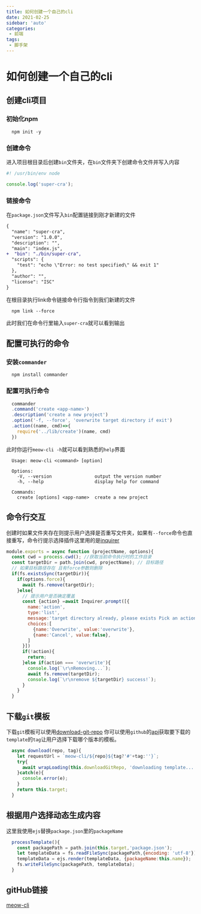 ```yaml
---
title: 如何创建一个自己的cli
date: 2021-02-25
sidebar: 'auto'
categories:
 - 前端
tags:
 - 脚手架
---
```


# 如何创建一个自己的cli

## 创建cli项目

### 初始化npm
```shell
  npm init -y
```
### 创建命令
进入项目根目录后创建`bin`文件夹，在`bin`文件夹下创建命令文件并写入内容
```javascript
#! /usr/bin/env node

console.log('super-cra');
```

### 链接命令
在`package.json`文件写入`bin`配置链接到刚才新建的文件
```diff
{
  "name": "super-cra",
  "version": "1.0.0",
  "description": "",
  "main": "index.js",
+  "bin": "./bin/super-cra",
  "scripts": {
    "test": "echo \"Error: no test specified\" && exit 1"
  },
  "author": "",
  "license": "ISC"
}

```

在根目录执行link命令链接命令行指令到我们新建的文件
```shell
  npm link --force
```
此时我们在命令行里输入`super-cra`就可以看到输出

## 配置可执行的命令
### 安装`commander`
```shell
  npm install commander
```
### 配置可执行命令
```javascript
  commander
  .command('create <app-name>')
  .description('create a new project')
  .option('-f, --force', 'overwrite target directory if exit')
  .action((name, cmd)=>{
    require('../lib/create')(name, cmd)
  })
```
此时你运行`meow-cli -h`就可以看到熟悉的`help`界面
```text
  Usage: meow-cli <command> [option]

  Options:
    -V, --version                output the version number
    -h, --help                   display help for command

  Commands:
    create [options] <app-name>  create a new project
```
## 命令行交互
创建时如果文件夹存在则提示用户选择是否重写文件夹，如果有`--force`命令也直接重写，命令行提示选择插件这里用的是[inquirer](https://github.com/SBoudrias/Inquirer.js)
```javascript
module.exports = async function (projectName, options){
  const cwd = process.cwd(); //获取当前命令执行时的工作目录
  const targetDir = path.join(cwd, projectName); // 目标路径
  // 如果目标路径存在 且有force参数则删除
  if(fs.existsSync(targetDir)){
    if(options.force){
      await fs.remove(targetDir);
    }else{
      // 提示用户是否确定覆盖
      const {action} =await Inquirer.prompt([{
        name:'action',
        type:'list',
        message:'target directory already, please exists Pick an action.',
        choices:[
          {name:'Overwrite', value:'overwrite'},
          {name:'Cancel', value:false},
        ]
      }])
      if(!action){
        return;
      }else if(action === 'overwrite'){
        console.log(`\r\nRemoving...`);
        await fs.remove(targetDir);
        console.log(`\r\nremove ${targetDir} success!`);
      }
    }
  }
```
## 下载`git`模板
下载`git`模板可以使用[download-git-repo](https://www.npmjs.com/package/download-git-repo)
你可以使用`github`的[api](https://api.github.com/)获取要下载的`template`的`tag`让用户选择下载哪个版本的模板。
```javascript
  async download(repo, tag){
    let requestUrl = `meow-cli/${repo}${tag?'#'+tag:''}`;
    try{
      await wrapLoading(this.downloadGitRepo, 'downloading template...', requestUrl, path.resolve(process.cwd(),this.target));
    }catch(e){
      console.error(e);
    }
    return this.target;
  }

```
## 根据用户选择动态生成内容
这里我使用`ejs`替换`package.json`里的`packageName`
```javascript
  processTemplate(){
    const packagePath = path.join(this.target,'package.json');
    let templateData = fs.readFileSync(packagePath,{encoding: 'utf-8'});
    templateData = ejs.render(templateData, {packageName:this.name});
    fs.writeFileSync(packagePath, templateData);
  }
```

## gitHub链接 

[meow-cli](https://github.com/Juliazlj/meow-cli)